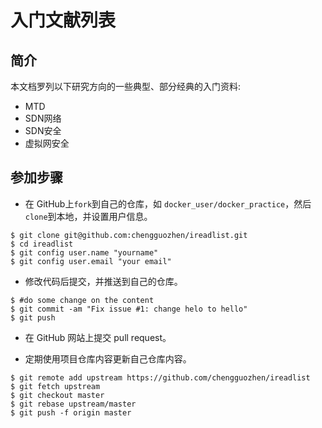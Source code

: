 # 入门文献列表 

## 简介
本文档罗列以下研究方向的一些典型、部分经典的入门资料:
* MTD 
* SDN网络 
* SDN安全
* 虚拟网安全

## 参加步骤

* 在 GitHub上`fork`到自己的仓库，如 `docker_user/docker_practice`，然后`clone`到本地，并设置用户信息。
```
$ git clone git@github.com:chengguozhen/ireadlist.git
$ cd ireadlist
$ git config user.name "yourname"
$ git config user.email "your email"
```
* 修改代码后提交，并推送到自己的仓库。
```
$ #do some change on the content
$ git commit -am "Fix issue #1: change helo to hello"
$ git push
```
* 在 GitHub 网站上提交 pull request。

* 定期使用项目仓库内容更新自己仓库内容。
```
$ git remote add upstream https://github.com/chengguozhen/ireadlist
$ git fetch upstream
$ git checkout master
$ git rebase upstream/master
$ git push -f origin master
```